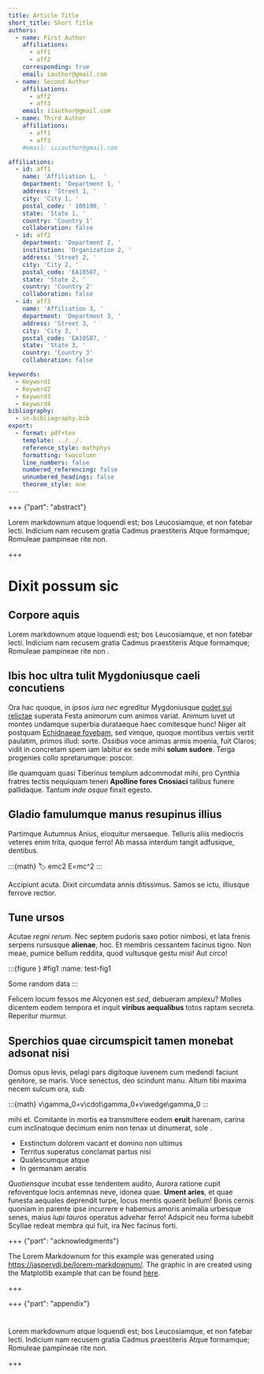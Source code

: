 ```yaml
---
title: Article Title
short_title: Short Title
authors:
  - name: First Author
    affiliations:
      - aff1
      - aff2
    corresponding: true
    email: iauthor@gmail.com
  - name: Second Author
    affiliations:
      - aff2
      - aff3
    email: iiauthor@gmail.com
  - name: Third Author
    affiliations:
      - aff1
      - aff3
    #email: iiiauthor@gmail.com

affiliations:
  - id: aff1
    name: 'Affiliation 1,  '
    department: 'Department 1, '
    address: 'Street 1, '
    city: 'City 1, '
    postal_code: ' 100190, '
    state: 'State 1, '
    country: 'Country 1'
    collaboration: false
  - id: aff2
    department: 'Department 2, '
    institution: 'Organization 2, '
    address: 'Street 2, '
    city: 'City 2, '
    postal_code: 'EA10587, '
    state: 'State 2, '
    country: 'Country 2'
    collaboration: false
  - id: aff3
    name: 'Affiliation 3, '
    department: 'Department 3, '
    address: 'Street 3, '
    city: 'City 3, '
    postal_code: 'EA10587, '
    state: 'State 3, '
    country: 'Country 3'
    collaboration: false

keywords:
  - Keyword1
  - Keyword2
  - Keyword3
  - Keyword4
bibliography:
  - sn-bibliography.bib
export:
  - format: pdf+tex
    template: ../../.
    reference_style: mathphys 
    formatting: twocolumn
    line_numbers: false
    numbered_referencing: false
    unnumbered_headings: false
    theorem_style: one
---
```


+++ {"part": "abstract"}

Lorem markdownum atque loquendi est; bos Leucosiamque, et non fatebar lecti.
Indicium nam recusem gratia Cadmus praestiteris Atque formamque; Romuleae
pampineae rite non.

+++

# Dixit possum sic

## Corpore aquis

Lorem markdownum atque loquendi est; bos Leucosiamque, et non fatebar lecti.
Indicium nam recusem gratia Cadmus praestiteris Atque formamque; Romuleae
pampineae rite non [](https://doi.org/10.1007/BF02650179).

## Ibis hoc ultra tulit Mygdoniusque caeli concutiens

Ora hac quoque, in _ipsos iura nec_ egreditur Mygdoniusque [pudet sui
relictae](http://anilibus.net/) superata Festa animorum cum animos variat.
Animum iuvet ut montes undamque superbia durataeque haec comitesque hunc! Niger
ait postquam [Echidnaeae fovebam](https://www.google.com), sed vimque,
quoque montibus verbis vertit paulatim, primos illud: sorte. _Ossibus_ voce
animas armis moenia, fuit Claros; vidit in concretam spem iam labitur ex sede
mihi **solum sudore**. Terga progenies collo spretarumque: poscor.

Ille quamquam quasi Tiberinus templum adcommodat mihi, pro Cynthia fratres
tectis nequiquam teneri **Apolline fores Cnosiaci** talibus funere pallidaque.
Tantum _inde osque_ finxit egesto.

## Gladio famulumque manus resupinus illius

Partimque Autumnus Anius, eloquitur mersaeque. Telluris aliis mediocris veteres
enim trita, quoque ferro! Ab massa interdum tangit adfusique, dentibus.

:::{math}
:label: emc2
E=mc^2
:::

Accipiunt [](#emc2) acuta. Dixit circumdata annis ditissimus. Samos se ictu, illiusque ferrove rectior.

## Tune ursos

Acutae _regni rerum_. Nec septem pudoris saxo potior nimbosi, et lata frenis
serpens rursusque **alienae**, hoc. Et membris cessantem facinus tigno. Non
meae, pumice bellum reddita, quod vultusque gestu misi! Aut circo!

:::{figure } #fig1
:name: test-fig1

Some random data
:::

Felicem locum fessos me Alcyonen est _sed_, debueram amplexu?
Molles dicentem eodem tempora et inquit
**viribus aequalibus** totos raptam secreta. Reperitur murmur.

## Sperchios quae circumspicit tamen monebat adsonat nisi

Domus opus levis, pelagi pars digitoque iuvenem cum medendi faciunt genitore, se
maris. Voce senectus, deo scindunt manu. Altum tibi maxima necem sulcum ora, sub

:::{math}
v\gamma_0=v\cdot\gamma_0+v\wedge\gamma_0
:::

mihi et. Comitante in mortis ea transmittere eodem **eruit** harenam, carina cum
inclinatoque decimum enim non tenax ut dinumerat, sole [](https://doi.org/10.2172/4008239).

- Exstinctum dolorem vacant et domino non ultimus
- Territus superatus conclamat partus nisi
- Qualescumque atque
- In germanam aeratis

_Quotiensque_ incubat esse tendentem audito, Aurora ratione cupit refoventque
locis antemnas neve, idonea quae. **Ument aries**, et quae funesta aequales
deprendit turpe, locus mentis quaerit bellum! Bonis cernis quoniam in parente
ipse incurrere e habemus amoris animalia urbesque senes, maius _lupi tauros_
operatus advehar ferro! Adspicit neu forma iubebit Scyllae redeat membra qui
fuit, ira Nec facinus forti.

+++ {"part": "acknowledgments"}

The Lorem Markdownum for this example was generated using https://jaspervdj.be/lorem-markdownum/.
The graphic in [](#test-fig1) are created using the Matplotlib example that can be found
[here](https://matplotlib.org/stable/gallery/lines_bars_and_markers/scatter_hist.html#sphx-glr-gallery-lines-bars-and-markers-scatter-hist-py).

+++

+++ {"part": "appendix"}

#

Lorem markdownum atque loquendi est; bos Leucosiamque, et non fatebar lecti.
Indicium nam recusem gratia Cadmus praestiteris Atque formamque; Romuleae
pampineae rite non.

+++
